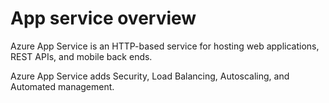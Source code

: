# App service overview

Azure App Service is an HTTP-based service for hosting web applications, REST APIs, and mobile back ends.

Azure App Service adds Security, Load Balancing, Autoscaling, and Automated management.

